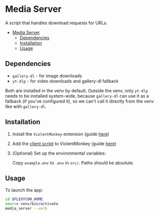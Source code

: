 # Media Server

A script that handles download requests for URLs.

- [Media Server](#media-server)
    - [Dependencies](#dependencies)
    - [Installation](#installation)
    - [Usage](#usage)

## Dependencies

- `gallery-dl` - for image downloads
- `yt-dlp` - for video downloads and gallery-dl fallback

Both are installed in the venv by default. Outside the venv, only `yt-dlp` needs to be installed system-wide, because `gallery-dl` can use it as a fallback (if you've configured it), so we can't call it directly from the venv like with `gallery-dl`.

## Installation

1. Install the `ViolentMonkey` extension (guide [here](https://violentmonkey.github.io/get-it/))
2. Add the [client script](./../../userscripts/mediaServerClient.js) to ViolentMonkey (guide [here](https://violentmonkey.github.io/guide/creating-a-userscript/))
3. (Optional) Set up the environmental variables:

    Copy `example.env` to `.env` in `src/`. Paths should be absolute.

## Usage

To launch the app:

```sh
cd $FLEXYCON_HOME
source venv/bin/activate
media_server --verb
```

